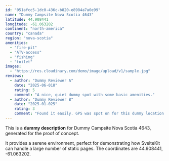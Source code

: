 ```yaml
---
id: "051afcc5-1dc0-436c-b820-e8984a7a0e99"
name: "Dummy Campsite Nova Scotia 4643"
latitude: 44.908441
longitude: -61.063202
continent: "north-america"
country: "canada"
region: "nova-scotia"
amenities:
  - "fire-pit"
  - "ATV-access"
  - "fishing"
  - "toilet"
images:
  - "https://res.cloudinary.com/demo/image/upload/v1/sample.jpg"
reviews:
  - author: "Dummy Reviewer A"
    date: "2025-06-018"
    rating: 5
    comment: "A nice, quiet dummy spot with some basic amenities."
  - author: "Dummy Reviewer B"
    date: "2025-01-025"
    rating: 3
    comment: "Found it easily. GPS was spot on for this dummy location."
---
```


This is a **dummy description** for Dummy Campsite Nova Scotia 4643, generated for the proof of concept.

It provides a serene environment, perfect for demonstrating how SvelteKit can handle a large number of static pages. The coordinates are 44.908441, -61.063202.
